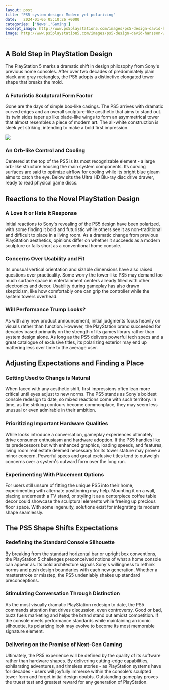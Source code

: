 ```yaml
---
layout: post
title: "PS5 system design: Modern yet polarizing"
date:   2024-01-05 05:10:26 +0000
categories: ['News','Gaming']
excerpt_image: http://www.ps5playstation5.com/images/ps5-design-david-hansson-wallpaper-1.jpg
image: http://www.ps5playstation5.com/images/ps5-design-david-hansson-wallpaper-1.jpg
---
```


## A Bold Step in PlayStation Design
The PlayStation 5 marks a dramatic shift in design philosophy from Sony's previous home consoles. After over two decades of predominately plain black and gray rectangles, the PS5 adopts a distinctive elongated tower shape that breaks the mold. 
### **A Futuristic Sculptural Form Factor**
Gone are the days of simple box-like casings. The PS5 arrives with dramatic curved edges and an overall sculpture-like aesthetic that aims to stand out. Its twin sides taper up like blade-like wings to form an asymmetrical tower that almost resembles a piece of modern art. The all-white construction is sleek yet striking, intending to make a bold first impression.

![](http://www.ps5playstation5.com/images/ps5-design-david-hansson-wallpaper-1.jpg)
### **An Orb-like Control and Cooling** 
Centered at the top of the PS5 is its most recognizable element - a large orb-like structure housing the main system components. Its curving surfaces are said to optimize airflow for cooling while its bright blue gleam aims to catch the eye. Below sits the Ultra HD Blu-ray disc drive drawer, ready to read physical game discs. 
## Reactions to the Novel PlayStation Design
### **A Love It or Hate It Response**
Initial reactions to Sony's revealing of the PS5 design have been polarized, with some finding it bold and futuristic while others see it as non-traditional and difficult to place in a living room. As a dramatic change from previous PlayStation aesthetics, opinions differ on whether it succeeds as a modern sculpture or falls short as a conventional home console.
### **Concerns Over Usability and Fit** 
Its unusual vertical orientation and sizable dimensions have also raised questions over practicality. Some worry the tower-like PS5 may demand too much surface space in entertainment centers already filled with other electronics and decor. Usability during gameplay has also drawn skepticism, like how comfortably one can grip the controller while the system towers overhead. 
### **Will Performance Trump Looks?**
As with any new product announcement, initial judgments focus heavily on visuals rather than function. However, the PlayStation brand succeeded for decades based primarily on the strength of its games library rather than system design alone. As long as the PS5 delivers powerful tech specs and a great catalogue of exclusive titles, its polarizing exterior may end up mattering less over time to the average user.
## Adjusting Expectations and Finding a Place 
### **Getting Used to Change is Natural**  
When faced with any aesthetic shift, first impressions often lean more critical until eyes adjust to new norms. The PS5 stands as Sony's boldest console redesign to date, so mixed reactions come with such territory. In time, as the striking contours become commonplace, they may seem less unusual or even admirable in their ambition.
### **Prioritizing Important Hardware Qualities**
While looks introduce a conversation, gameplay experiences ultimately drive consumer enthusiasm and hardware adoption. If the PS5 handles like its predecessors but with enhanced graphics, loading speeds, and features, living room real estate deemed necessary for its tower stature may prove a minor concern. Powerful specs and great exclusive titles tend to outweigh concerns over a system's outward form over the long run.
### **Experimenting With Placement Options** 
For users still unsure of fitting the unique PS5 into their home, experimenting with alternate positioning may help. Mounting it on a wall, placing underneath a TV stand, or styling it as a centerpiece coffee table decor could showcase the sculptural elements while freeing up precious floor space. With some ingenuity, solutions exist for integrating its modern shape seamlessly.
## The PS5 Shape Shifts Expectations 
### **Redefining the Standard Console Silhouette**  
By breaking from the standard horizontal bar or upright box conventions, the PlayStation 5 challenges preconceived notions of what a home console can appear as. Its bold architecture signals Sony's willingness to rethink norms and push design boundaries with each new generation. Whether a masterstroke or misstep, the PS5 undeniably shakes up standard preconceptions.
### **Stimulating Conversation Through Distinction**
As the most visually dramatic PlayStation redesign to date, the PS5 commands attention that drives discussion, even controversy. Good or bad, buzz fuels marketing and helps the brand stand out amidst competition. If the console meets performance standards while maintaining an iconic silhouette, its polarizing look may evolve to become its most memorable signature element. 
### **Delivering on the Promise of Next-Gen Gaming**
Ultimately, the PS5 experience will be defined by the quality of its software rather than hardware shapes. By delivering cutting-edge capabilities, exhilarating adventures, and timeless stories - as PlayStation systems have for decades - users will joyfully immerse within the console's sculpted tower form and forget initial design doubts. Outstanding gameplay proves the truest test and greatest reward for any generation of PlayStation.